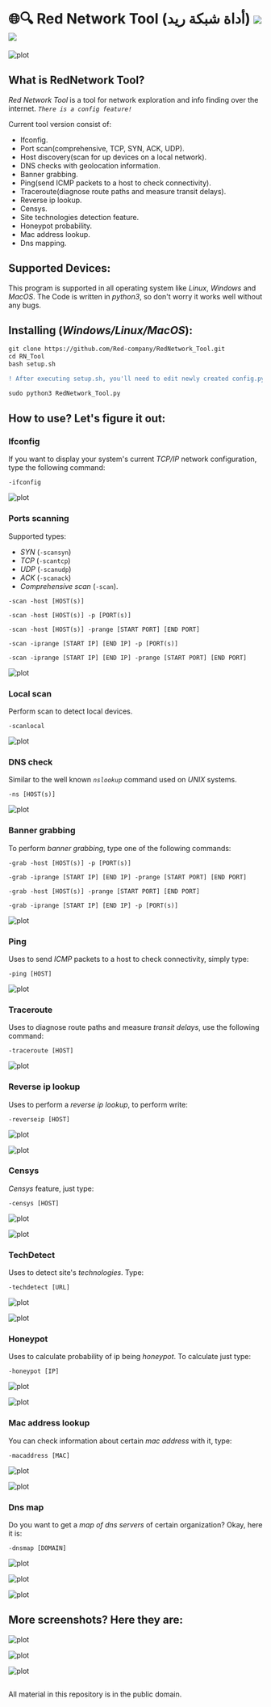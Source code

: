 # 🌐🔍 Red Network Tool (أداة شبكة ريد) ![](https://img.shields.io/apm/l/vim-mode) ![](https://img.shields.io/github/stars/Red-company/RedNetwork_Tool?style=social)
![plot](./Screenshots/RNT_main.png)

## What is RedNetwork Tool?
_Red Network Tool_ is a tool for network exploration and info finding over the internet. _`There is a config feature!`_

Current tool version consist of:
- Ifconfig.
- Port scan(comprehensive, TCP, SYN, ACK, UDP).
- Host discovery(scan for up devices on a local network).
- DNS checks with geolocation information.
- Banner grabbing.
- Ping(send ICMP packets to a host to check connectivity).
- Traceroute(diagnose route paths and measure transit delays).
- Reverse ip lookup.
- Censys.
- Site technologies detection feature.
- Honeypot probability.
- Mac address lookup.
- Dns mapping.

## Supported Devices:
 This program is supported in all operating system like _Linux_, _Windows_ and _MacOS_. The Code is written in _python3_, so don't worry it works well without any bugs.
 
## Installing (_Windows/Linux/MacOS_):
```diff
git clone https://github.com/Red-company/RedNetwork_Tool.git
cd RN_Tool
bash setup.sh

! After executing setup.sh, you'll need to edit newly created config.py

sudo python3 RedNetwork_Tool.py
```

## How to use? Let's figure it out:

### Ifconfig
If you want to display your system's current _TCP/IP_ network configuration, type the following command:

`-ifconfig`

![plot](./Screenshots/RNT_ifconfig.png)

### Ports scanning
Supported types:
- _SYN_ (`-scansyn`)
- _TCP_ (`-scantcp`) 
- _UDP_ (`-scanudp`)
- _ACK_ (`-scanack`)
- _Comprehensive scan_ (`-scan`).

`-scan -host [HOST(s)]`

`-scan -host [HOST(s)] -p [PORT(s)]`

`-scan -host [HOST(s)] -prange [START PORT] [END PORT]`

`-scan -iprange [START IP] [END IP] -p [PORT(s)]`

`-scan -iprange [START IP] [END IP] -prange [START PORT] [END PORT]`

![plot](./Screenshots/RNT_scan.png)

### Local scan
Perform scan to detect local devices.

`-scanlocal`

![plot](./Screenshots/RNT_scanlocal.png)

### DNS check
Similar to the well known _`nslookup`_ command used on _UNIX_ systems.

`-ns [HOST(s)]`

![plot](./Screenshots/RNT_ns.png)

### Banner grabbing
To perform _banner grabbing_, type one of the following commands:

`-grab -host [HOST(s)] -p [PORT(s)]`

`-grab -iprange [START IP] [END IP] -prange [START PORT] [END PORT]`

`-grab -host [HOST(s)] -prange [START PORT] [END PORT]`

`-grab -iprange [START IP] [END IP] -p [PORT(s)]`

![plot](./Screenshots/RNT_grab.png)

### Ping
Uses to send _ICMP_ packets to a host to check connectivity, simply type:

`-ping [HOST]`

![plot](./Screenshots/RNT_ping.png)

### Traceroute
Uses to diagnose route paths and measure _transit delays_, use the following command:

`-traceroute [HOST]`

![plot](./Screenshots/RNT_traceroute.png)

### Reverse ip lookup
Uses to perform a _reverse ip lookup_, to perform write:

`-reverseip [HOST]`

![plot](./Screenshots/RNT_reverseiplookup_1.png)

![plot](./Screenshots/RNT_reverseiplookup_2.png)

### Censys
_Censys_ feature, just type:

`-censys [HOST]`

![plot](./Screenshots/RNT_censys_1.png)

![plot](./Screenshots/RNT_censys_2.png)

### TechDetect
Uses to detect site's _technologies_. Type:

`-techdetect [URL]`

![plot](./Screenshots/RNT_techdetect_1.png)

![plot](./Screenshots/RNT_techdetect_2.png)

### Honeypot
Uses to calculate probability of ip being _honeypot_. To calculate just type:

`-honeypot [IP]`

![plot](./Screenshots/RNT_honeypot_1.png)

![plot](./Screenshots/RNT_honeypot_2.png)

### Mac address lookup
You can check information about certain _mac address_ with it, type:

`-macaddress [MAC]`

![plot](./Screenshots/RNT_macaddress_1.png)

![plot](./Screenshots/RNT_macaddress_2.png)

### Dns map
Do you want to get a _map of dns servers_ of certain organization? Okay, here it is:

`-dnsmap [DOMAIN]`

![plot](./Screenshots/RNT_dnsmap_1.png)

![plot](./Screenshots/RNT_dnsmap_2.png)

![plot](./Screenshots/RNT_dnsmap_3.png)

## More screenshots? Here they are:

![plot](./Screenshots/RNT_about.png)

![plot](./Screenshots/RNT_setup.png)

![plot](./Screenshots/RNT_help.png)

##
All material in this repository is in the public domain.

